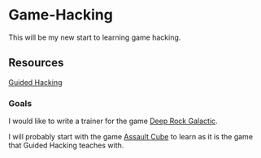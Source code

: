 # Game-Hacking

This will be my new start to learning game hacking.

## Resources
[Guided Hacking](https://guidedhacking.com)

### Goals
I would like to write a trainer for the game [Deep Rock Galactic](https://store.steampowered.com/app/548430/Deep_Rock_Galactic/).

I will probably start with the game [Assault Cube](https://github.com/assaultcube/AC/releases/tag/v1.2.0.2) to learn as it is the game that Guided Hacking teaches with.


